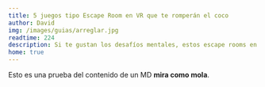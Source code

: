 ```yaml
---
title: 5 juegos tipo Escape Room en VR que te romperán el coco
author: David
img: /images/guias/arreglar.jpg
readtime: 224
description: Si te gustan los desafíos mentales, estos escape rooms en VR te engancharán.
home: true
---
```

Esto es una prueba del contenido de un MD **mira como mola**.